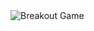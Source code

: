 <picture>
  <source
    media="(prefers-color-scheme: dark)"
    srcset="https://raw.githubusercontent.com/YOUR_USERNAME/YOUR_USERNAME/github-breakout/images/breakout-dark.svg"
  />
  <source
    media="(prefers-color-scheme: light)"
    srcset="https://raw.githubusercontent.com/YOUR_USERNAME/YOUR_USERNAME/github-breakout/images/breakout-light.svg"
  />
  <img alt="Breakout Game" src="https://raw.githubusercontent.com/YOUR_USERNAME/YOUR_USERNAME/github-breakout/images/breakout-light.svg" />
</picture>
